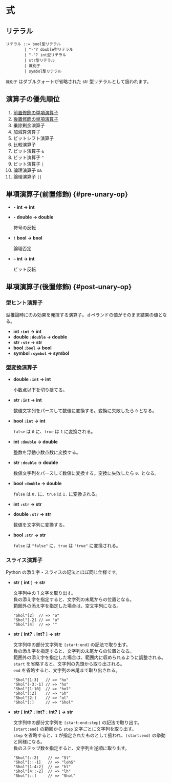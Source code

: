 # 式

## リテラル

```
リテラル ::= bool型リテラル
        | "-"? double型リテラル
        | "-"? int型リテラル
        | str型リテラル
        | 識別子
        | symbol型リテラル
```

`識別子` はダブルクォートが省略された str 型リテラルとして扱われます。

## 演算子の優先順位
1. [前置修飾の単項演算子](#pre-unary-op)
2. [後置修飾の単項演算子](#post-unary-op)
3. 乗除剰余演算子
4. 加減算演算子
5. ビットシフト演算子
6. 比較演算子
7. ビット演算子 `&`
8. ビット演算子 `^`
9. ビット演算子 `|`
10. 論理演算子 `&&`
11. 論理演算子 `||`

## 単項演算子(前置修飾) {#pre-unary-op}

- **`-` int -> int**
- **`-` double -> double**

    符号の反転

- **`!` bool -> bool**

    論理否定

- **`~` int -> int**

    ビット反転

## 単項演算子(後置修飾) {#post-unary-op}

### 型ヒント演算子

型推論時にのみ効果を発揮する演算子。オペランドの値がそのまま結果の値となる。

- **int `:int` -> int**
- **double `:double` -> double**
- **str `:str` -> str**
- **bool `:bool` -> bool**
- **symbol `:symbol` -> symbol**

### 型変換演算子

- **double `:int` -> int**

    小数点以下を切り捨てる。

- **str `:int` -> int**

    数値文字列をパースして数値に変換する。変換に失敗したら `0` となる。

- **bool `:int` -> int**

    `false` は `0` に、`true` は `1` に変換される。

- **int `:double` -> double**

    整数を浮動小数点数に変換する。

- **str `:double` -> double**

    数値文字列をパースして数値に変換する。変換に失敗したら `0.` となる。

- **bool `:double` -> double**

    `false` は `0.` に、`true` は `1.` に変換される。

- **int `:str` -> str**
- **double `:str` -> str**

    数値を文字列に変換する。

- **bool `:str` -> str**

    `false` は `"false"` に、`true` は `"true"` に変換される。

### スライス演算子

Python の添え字・スライスの記法とほぼ同じ仕様です。

- **str `[` int `]` -> str**

    文字列中の 1 文字を取り出す。\
    負の添え字を指定すると、文字列の末尾からの位置となる。\
    範囲外の添え字を指定した場合は、空文字列になる。

    ```shol
    "Shol"[2]  // => "o"
    "Shol"[-2] // => "o"
    "Shol"[4]  // => ""
    ```

- **str `[` int? `:` int? `]` -> str**

    文字列中の部分文字列を `[start:end]` の記法で取り出す。\
    負の添え字を指定すると、文字列の末尾からの位置となる。\
    範囲外の添え字を指定した場合は、範囲内に収められるように調整される。\
    `start` を省略すると、文字列の先頭から取り出される。\
    `end` を省略すると、文字列の末尾まで取り出される。

    ```shol
    "Shol"[1:3]   // => "ho"
    "Shol"[-3:-1] // => "ho"
    "Shol"[1:10]  // => "hol"
    "Shol"[:2]    // => "Sh"
    "Shol"[2:]    // => "ol"
    "Shol"[:]     // => "Shol"
    ```

- **str `[` int? `:` int? `:` int? `]` -> str**

    文字列中の部分文字列を `[start:end:step]` の記法で取り出す。\
    `[start:end]` の範囲から `step` 文字ごとに文字列を取り出す。\
    `step` を省略すると、`1` が指定されたものとして扱われ、`[start:end]` の挙動と同様になる。\
    負のステップ数を指定すると、文字列を逆順に取り出す。

    ```shol
    "Shol"[::2]    // => "Sl"
    "Shol"[::-1]   // => "lohS"
    "Shol"[1:4:2]  // => "hl"
    "Shol"[4::-2]  // => "lh"
    "Shol"[::]     // => "Shol"
    ```
